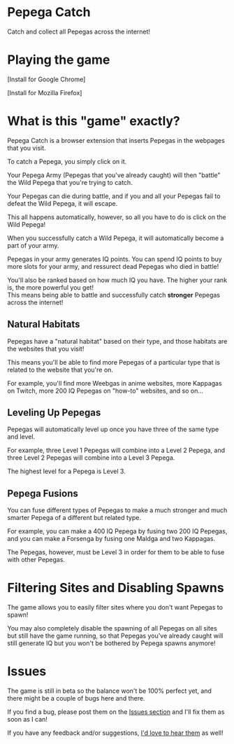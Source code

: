 # Pepega Catch
Catch and collect all Pepegas across the internet!

# Playing the game

[Install for Google Chrome]

[Install for Mozilla Firefox]



# What is this "game" exactly?

Pepega Catch is a browser extension that inserts Pepegas in the webpages that you visit.

To catch a Pepega, you simply click on it.

Your Pepega Army (Pepegas that you've already caught) will then "battle" the Wild Pepega that you're trying to catch.

Your Pepegas can die during battle, and if you and all your Pepegas fail to defeat the Wild Pepega, it will escape.

This all happens automatically, however, so all you have to do is click on the Wild Pepega!

When you successfully catch a Wild Pepega, it will automatically become a part of your army.

Pepegas in your army generates IQ points. You can spend IQ points to buy more slots for your army, and ressurect dead Pepegas who died in battle!

You'll also be ranked based on how much IQ you have. The higher your rank is, the more powerful you get!\
This means being able to battle and successfully catch <b>stronger</b> Pepegas across the internet!

## Natural Habitats

Pepegas have a "natural habitat" based on their type, and those habitats are the websites that you visit!

This means you'll be able to find more Pepegas of a particular type that is related to the website that you're on.

For example, you'll find more Weebgas in anime websites, more Kappagas on Twitch, more 200 IQ Pepegas on "how-to" websites, and so on...

## Leveling Up Pepegas

Pepegas will automatically level up once you have three of the same type and level.

For example, three Level 1 Pepegas will combine into a Level 2 Pepega, and three Level 2 Pepegas will combine into a Level 3 Pepega.

The highest level for a Pepega is Level 3.

## Pepega Fusions

You can fuse different types of Pepegas to make a much stronger and much smarter Pepega of a different but related type.

For example, you can make a 400 IQ Pepega by fusing two 200 IQ Pepegas, and you can make a Forsenga by fusing one Maldga and two Kappagas.

The Pepegas, however, must be Level 3 in order for them to be able to fuse with other Pepegas.


# Filtering Sites and Disabling Spawns

The game allows you to easily filter sites where you don't want Pepegas to spawn!

You may also completely disable the spawning of all Pepegas on all sites but still have the game running,
so that Pepegas you've already caught will still generate IQ but you won't be bothered by Pepega spawns anymore!


# Issues

The game is still in beta so the balance won't be 100% perfect yet, and there might be a couple of bugs here and there.

If you find a bug, please post them on the [Issues section](https://github.com/Alycse/PepegaCatch/issues/new/choose) and I'll fix them as soon as I can!

If you have any feedback and/or suggestions, [I'd love to hear them](https://github.com/Alycse/PepegaCatch/issues/new/choose) as well!

